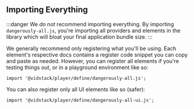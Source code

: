 ## Importing Everything

:::danger
We _do not_ recommend importing everything. By importing `dangerously-all.js`, you're importing
all providers and elements in the library which will bloat your final application bundle size.
:::

We generally recommend only registering what you'll be using. Each element's respective docs
contains a register code snippet you can copy and paste as needed. However, you can register
all elements if you're testing things out, or in a playground environment like so:

```js:copy
import '@vidstack/player/define/dangerously-all.js';
```

You can also register only all UI elements like so (safer):

```js:copy
import '@vidstack/player/define/dangerously-all-ui.js';
```
